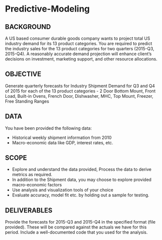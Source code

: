# Predictive-Modeling
## BACKGROUND ##
A US based consumer durable goods company wants to project total US industry demand for its 13 product categories. You are required to predict the industry sales for the 13 product categories for two quarters (2015-Q3, 2015-Q4). A reasonably accurate demand projection will enhance client’s decisions on investment, marketing support, and other resource allocations.
## OBJECTIVE ##
Generate quarterly forecasts for Industry Shipment Demand for Q3 and Q4 of 2015 for each of the 13 product categories - 2 Door Bottom Mount, Front Load, Built-in Ovens, French Door, Dishwasher, MHC, Top Mount, Freezer, Free Standing Ranges
## DATA ##
You have been provided the following data:
* Historical weekly shipment information from 2010
* Macro-economic data like GDP, interest rates, etc.
## SCOPE ##
* Explore and understand the data provided, Process the data to derive metrics as required.
* In addition to the Shipment data, you may choose to explore provided macro-economic factors
* Use analysis and visualization tools of your choice
* Evaluate accuracy, model fit etc. by holding out a sample for testing.
## DELIVERABLES ##
Provide the forecasts for 2015-Q3 and 2015-Q4 in the specified format (file provided). These will be compared against the actuals we have for this period. Include a well-documented code that you used for the analysis.
